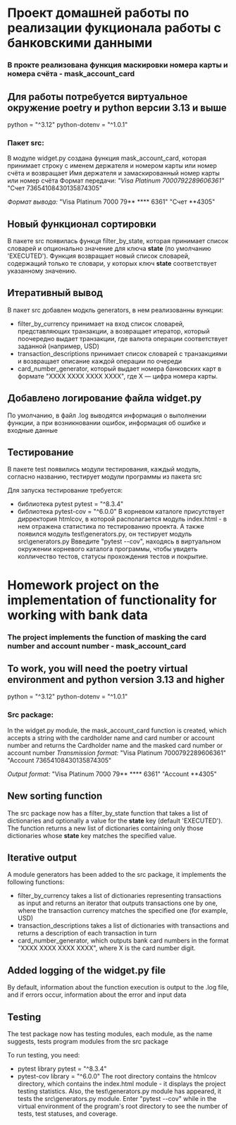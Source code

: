# Проект домашней работы по реализации фукционала работы с банковскими данными

### В прокте реализована функция маскировки номера карты и номера счёта - mask_account_card

## Для работы потребуется виртуальное окружение poetry и python версии 3.13 и выше
python = "^3.12"
python-dotenv = "^1.0.1"


### Пакет src:
В модуле widget.py создана функция mask_account_card, которая принимает строку с именем держателя и номером карты или номер счёта и возвращает Имя держателя и замаскированный номер карты или номер счёта
Формат передачи:
*"Visa Platinum 7000792289606361"*
"Счет 73654108430135874305"

*Формат вывода:*
"Visa Platinum 7000 79** **** 6361"
"Счет **4305"

## Новый функционал сортировки

В пакете src появилась функця filter_by_state, которая принимает список словарей и опционально значение для ключа **state** (по умолчанию 'EXECUTED'). Функция возвращает новый список словарей, содержащий только те словари, у которых ключ **state**
 соответствует указанному значению.


## Итеративный вывод

В пакет src добавлен модкль generators, в нем реализованны вункции:
- filter_by_currency принимает на вход список словарей, представляющих транзакции, а возвращает итератор, который поочередно выдает транзакции, где валюта операции соответствует заданной (например, USD)
- transaction_descriptions принимает список словарей с транзакциями и возвращает описание каждой операции по очереди
- card_number_generator, который выдает номера банковских карт в формате "XXXX XXXX XXXX XXXX", где X — цифра номера карты.


## Добавлено логирование файла widget.py

По умолчанию, в файл .log выводятся информация о выполнении функции, а при возникновании ошибок, информация об ошибке и входные данные


## Тестирование 
В пакете test появились модули тестирования, каждый модуль, согласно названию, тестирует модули программы из пакета src

Для запуска тестирование требуется:
- библиотека pytest pytest = "^8.3.4"
- библиотека pytest-cov = "^6.0.0"
В корневом каталоге присутствует дирректория htmlcov, в которой располагается модуль index.html - в нем отражена статистика по тестированию проекта. А также появился модуль test\generators.py, он тестирует модуль src\generators.py
Ввведите "pytest --cov", находясь в виртуальном окружении корневого каталога программы, чтобы увидеть колличество тестов, статусы прохождения тестов и покрытие.


# Homework project on the implementation of functionality for working with bank data

### The project implements the function of masking the card number and account number - mask_account_card

## To work, you will need the poetry virtual environment and python version 3.13 and higher
python = "^3.12"
python-dotenv = "^1.0.1"


### Src package:
In the widget.py module, the mask_account_card function is created, which accepts a string with the cardholder name and card number or account number and returns the Cardholder name and the masked card number or account number
*Transmission format:*
"Visa Platinum 7000792289606361"
"Account 73654108430135874305"

*Output format:*
"Visa Platinum 7000 79** **** 6361"
"Account **4305"


## New sorting function

The src package now has a filter_by_state function that takes a list of dictionaries and optionally a value for the **state** key (default 'EXECUTED'). The function returns a new list of dictionaries containing only those dictionaries whose **state** key matches the specified value.


## Iterative output

A module generators has been added to the src package, it implements the following functions:
- filter_by_currency takes a list of dictionaries representing transactions as input and returns an iterator that outputs transactions one by one, where the transaction currency matches the specified one (for example, USD)
- transaction_descriptions takes a list of dictionaries with transactions and returns a description of each transaction in turn
- card_number_generator, which outputs bank card numbers in the format "XXXX XXXX XXXX XXXX", where X is the card number digit.

## Added logging of the widget.py file

By default, information about the function execution is output to the .log file, and if errors occur, information about the error and input data


## Testing

The test package now has testing modules, each module, as the name suggests, tests program modules from the src package

To run testing, you need:
- pytest library pytest = "^8.3.4"
- pytest-cov library = "^6.0.0"
The root directory contains the htmlcov directory, which contains the index.html module - it displays the project testing statistics. Also, the test\generators.py module has appeared, it tests the src\generators.py module. Enter "pytest --cov" while in the virtual environment of the program's root directory to see the number of tests, test statuses, and coverage.
